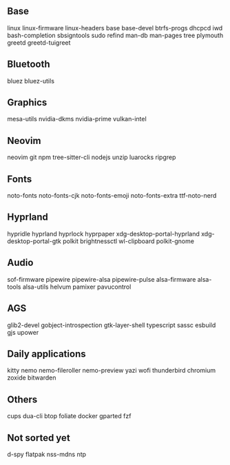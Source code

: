 ## Base
linux
linux-firmware
linux-headers
base
base-devel
btrfs-progs
dhcpcd
iwd
bash-completion
sbsigntools
sudo
refind
man-db
man-pages
tree
plymouth
greetd
greetd-tuigreet

## Bluetooth
bluez
bluez-utils

## Graphics
mesa-utils
nvidia-dkms
nvidia-prime
vulkan-intel

## Neovim
neovim
git
npm
tree-sitter-cli
nodejs
unzip
luarocks
ripgrep

## Fonts
noto-fonts
noto-fonts-cjk
noto-fonts-emoji
noto-fonts-extra
ttf-noto-nerd

## Hyprland 
hypridle
hyprland
hyprlock
hyprpaper
xdg-desktop-portal-hyprland
xdg-desktop-portal-gtk
polkit
brightnessctl
wl-clipboard
polkit-gnome

## Audio
sof-firmware
pipewire
pipewire-alsa
pipewire-pulse
alsa-firmware
alsa-tools
alsa-utils
helvum
pamixer
pavucontrol

## AGS
glib2-devel
gobject-introspection
gtk-layer-shell
typescript
sassc
esbuild
gjs
upower

## Daily applications 
kitty
nemo
nemo-fileroller
nemo-preview
yazi
wofi
thunderbird
chromium
zoxide
bitwarden

## Others 
cups
dua-cli
btop
foliate
docker
gparted
fzf

## Not sorted yet
d-spy
flatpak
nss-mdns
ntp
